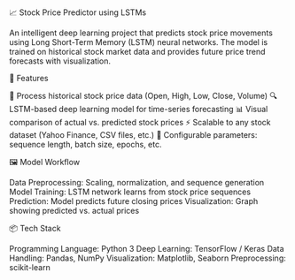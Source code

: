 📈 Stock Price Predictor using LSTMs

An intelligent deep learning project that predicts stock price movements using Long Short-Term Memory (LSTM) neural networks. The model is trained on historical stock market data and provides future price trend forecasts with visualization.

🚀 Features

📂 Process historical stock price data (Open, High, Low, Close, Volume)
🔍 LSTM-based deep learning model for time-series forecasting
📊 Visual comparison of actual vs. predicted stock prices
⚡ Scalable to any stock dataset (Yahoo Finance, CSV files, etc.)
🧪 Configurable parameters: sequence length, batch size, epochs, etc.

🖼️ Model Workflow

Data Preprocessing: Scaling, normalization, and sequence generation
Model Training: LSTM network learns from stock price sequences
Prediction: Model predicts future closing prices
Visualization: Graph showing predicted vs. actual prices

📦 Tech Stack

Programming Language: Python 3
Deep Learning: TensorFlow / Keras
Data Handling: Pandas, NumPy
Visualization: Matplotlib, Seaborn
Preprocessing: scikit-learn
